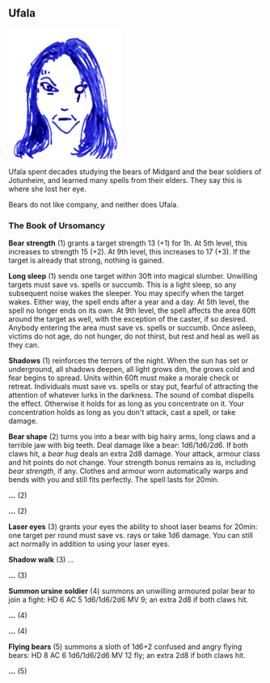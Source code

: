 ## Ufala

![Ufala](Ufala.png)

Ufala spent decades studying the bears of Midgard and the bear
soldiers of Jotunheim, and learned many spells from their elders.
They say this is where she lost her eye.

Bears do not like company, and neither does Ufala.

### The Book of Ursomancy

**Bear strength** (1) grants a target strength 13 (+1) for 1h. At 5th
level, this increases to strength 15 (+2). At 9th level, this
increases to 17 (+3). If the target is already that strong, nothing is
gained.

**Long sleep** (1) sends one target within 30ft into magical slumber.
Unwilling targets must save vs. spells or succumb. This is a light
sleep, so any subsequent noise wakes the sleeper. You may specify when
the target wakes. Either way, the spell ends after a year and a day.
At 5th level, the spell no longer ends on its own. At 9th level, the
spell affects the area 60ft around the target as well, with the
exception of the caster, if so desired. Anybody entering the area must
save vs. spells or succumb. Once asleep, victims do not age, do not
hunger, do not thirst, but rest and heal as well as they can.

**Shadows** (1) reinforces the terrors of the night. When the sun has
set or underground, all shadows deepen, all light grows dim, the grows
cold and fear begins to spread. Units within 60ft must make a morale
check or retreat. Individuals must save vs. spells or stay put,
fearful of attracting the attention of whatever lurks in the darkness.
The sound of combat dispells the effect. Otherwise it holds for as
long as you concentrate on it. Your concentration holds as long as you
don't attack, cast a spell, or take damage.

**Bear shape** (2) turns you into a bear with big hairy arms, long
claws and a terrible jaw with big teeth. Deal damage like a bear:
1d6/1d6/2d6. If both claws hit, a *bear hug* deals an extra 2d8
damage. Your attack, armour class and hit points do not change. Your
strength bonus remains as is, including *bear strength*, if any.
Clothes and armour worn automatically warps and bends with you and
still fits perfectly. The spell lasts for 20min.

**...** (2)

**...** (2)

**Laser eyes** (3) grants your eyes the ability to shoot laser beams
for 20min: one target per round must save vs. rays or take 1d6 damage.
You can still act normally in addition to using your laser eyes.

**Shadow walk** (3) ...

**...** (3)

**Summon ursine soldier** (4) summons an unwilling armoured polar bear
to join a fight: HD 6 AC 5 1d6/1d6/2d6 MV 9; an extra 2d8 if both
claws hit.

**...** (4)

**...** (4)

**Flying bears** (5) summons a sloth of 1d6+2 confused and angry
flying bears: HD 8 AC 6 1d6/1d6/2d6 MV 12 fly; an extra 2d8 if both
claws hit.

**...** (5)
